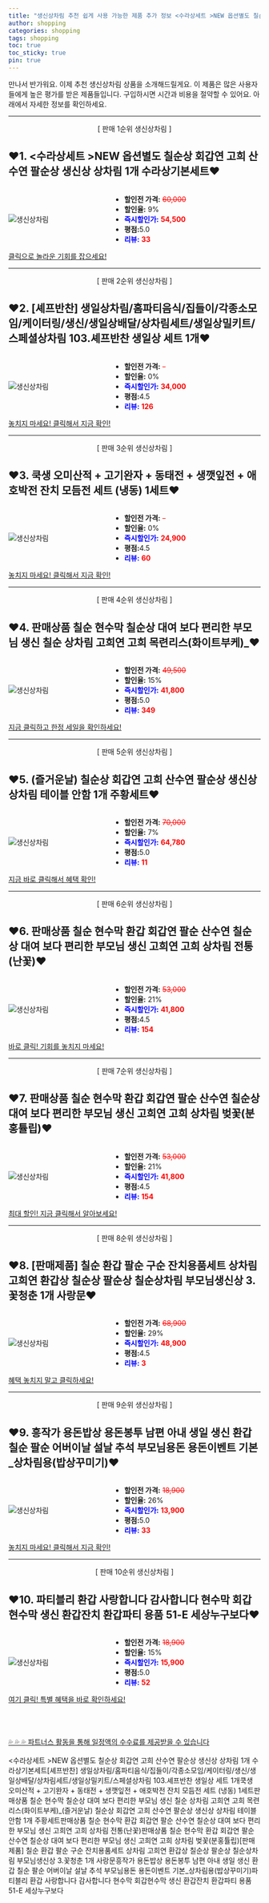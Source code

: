 ```yaml
---
title: "생신상차림 추천 쉽게 사용 가능한 제품 추가 정보 <수라상세트 >NEW 옵션별도 칠순상 회갑연"
author: shopping
categories: shopping
tags: shopping
toc: true
toc_sticky: true
pin: true
---
```

만나서 반가워요. 이제 추천 생신상차림 상품을 소개해드릴게요. 이 제품은 많은 사용자들에게 높은 평가를 받은 제품들입니다. 구입하시면 시간과 비용을 절약할 수 있어요. 아래에서 자세한 정보를 확인하세요.

---
<p class="toplist" style="margin: 0 auto; display: block; width: fit-content;">[ 판매 1순위 생신상차림 ]</p>

<h2><strong>❤️1. <수라상세트 >NEW 옵션별도 칠순상 회갑연 고희 산수연 팔순상 생신상 상차림 1개 수라상기본세트❤️</strong></h2>

<div style="display: flex; align-items: center;">
    <div style="flex: 0.4;">
        <img src="https://thumbnail7.coupangcdn.com/thumbnails/remote/230x230ex/image/vendor_inventory/9dea/778d618ae228693ccba4d15e56f286b61006c9fb99eb3d1ca297eb331fde.jpg" alt="생신상차림" style="max-width: 100%;">
    </div>
    <div style="flex: 0.6; margin-left: 10px;">
        <ul>
            <li><strong>할인전 가격:</strong> <del style="color: red;">60,000</del></li>
            <li><strong>할인율:</strong> 9%</li>
            <li><span style='color:blue'><strong>즉시할인가:</strong></span> <span style='color:red'><strong>54,500</strong></span></li>
            <li><strong>평점:</strong>5.0</li>
            <li><span style='color:blue'><strong>리뷰:</strong></span> <span style='color:red'><strong>33</strong></span></li>
        </ul>
    </div>
</div>
<div class="center">
    <a href="https://selin100587.github.io?lptag=AF9450613&subid=githubio&pageKey=7677710723&traceid=V0-153&itemId=20498830229&vendorItemId=87577111184" class="myButton">
        클릭으로 놀라운 기회를 잡으세요!
    </a>
</div>


---
<p class="toplist" style="margin: 0 auto; display: block; width: fit-content;">[ 판매 2순위 생신상차림 ]</p>

<h2><strong>❤️2. [셰프반찬] 생일상차림/홈파티음식/집들이/각종소모임/케이터링/생신/생일상배달/상차림세트/생일상밀키트/스페셜상차림 103.셰프반찬 생일상 세트 1개❤️</strong></h2>

<div style="display: flex; align-items: center;">
    <div style="flex: 0.4;">
        <img src="https://thumbnail10.coupangcdn.com/thumbnails/remote/230x230ex/image/vendor_inventory/a6b5/32e5da14162383ab2b3939d6f1d1969be638ae642af75bc0c377c512d0fe.jpg" alt="생신상차림" style="max-width: 100%;">
    </div>
    <div style="flex: 0.6; margin-left: 10px;">
        <ul>
            <li><strong>할인전 가격:</strong> <del style="color: red;">-</del></li>
            <li><strong>할인율:</strong> 0%</li>
            <li><span style='color:blue'><strong>즉시할인가:</strong></span> <span style='color:red'><strong>34,000</strong></span></li>
            <li><strong>평점:</strong>4.5</li>
            <li><span style='color:blue'><strong>리뷰:</strong></span> <span style='color:red'><strong>126</strong></span></li>
        </ul>
    </div>
</div>
<div class="center">
    <a href="https://selin100587.github.io?lptag=AF9450613&subid=githubio&pageKey=7792784477&traceid=V0-153&itemId=8070209251&vendorItemId=82252266453" class="myButton">
        놓치지 마세요! 클릭해서 지금 확인!
    </a>
</div>


---
<p class="toplist" style="margin: 0 auto; display: block; width: fit-content;">[ 판매 3순위 생신상차림 ]</p>

<h2><strong>❤️3. 쿡생 오미산적 + 고기완자 + 동태전 + 생깻잎전 + 애호박전 잔치 모듬전 세트 (냉동) 1세트❤️</strong></h2>

<div style="display: flex; align-items: center;">
    <div style="flex: 0.4;">
        <img src="https://thumbnail6.coupangcdn.com/thumbnails/remote/230x230ex/image/rs_quotation_api/5xg9k7h8/0bceb8f355504b21997933b953a16edc.jpg" alt="생신상차림" style="max-width: 100%;">
    </div>
    <div style="flex: 0.6; margin-left: 10px;">
        <ul>
            <li><strong>할인전 가격:</strong> <del style="color: red;">-</del></li>
            <li><strong>할인율:</strong> 0%</li>
            <li><span style='color:blue'><strong>즉시할인가:</strong></span> <span style='color:red'><strong>24,900</strong></span></li>
            <li><strong>평점:</strong>4.5</li>
            <li><span style='color:blue'><strong>리뷰:</strong></span> <span style='color:red'><strong>60</strong></span></li>
        </ul>
    </div>
</div>
<div class="center">
    <a href="https://selin100587.github.io?lptag=AF9450613&subid=githubio&pageKey=7548696797&traceid=V0-153&itemId=19860719084&vendorItemId=86961681430" class="myButton">
        놓치지 마세요! 클릭해서 지금 확인!
    </a>
</div>


---
<p class="toplist" style="margin: 0 auto; display: block; width: fit-content;">[ 판매 4순위 생신상차림 ]</p>

<h2><strong>❤️4. 판매상품 칠순 현수막 칠순상 대여 보다 편리한 부모님 생신 칠순 상차림 고희연 고희 목련리스(화이트부케)_❤️</strong></h2>

<div style="display: flex; align-items: center;">
    <div style="flex: 0.4;">
        <img src="https://thumbnail9.coupangcdn.com/thumbnails/remote/230x230ex/image/vendor_inventory/5087/cfbad3953719efe809556801ae7b40e5716a1a3e75adb666ee5f2e195a5a.jpg" alt="생신상차림" style="max-width: 100%;">
    </div>
    <div style="flex: 0.6; margin-left: 10px;">
        <ul>
            <li><strong>할인전 가격:</strong> <del style="color: red;">49,500</del></li>
            <li><strong>할인율:</strong> 15%</li>
            <li><span style='color:blue'><strong>즉시할인가:</strong></span> <span style='color:red'><strong>41,800</strong></span></li>
            <li><strong>평점:</strong>5.0</li>
            <li><span style='color:blue'><strong>리뷰:</strong></span> <span style='color:red'><strong>349</strong></span></li>
        </ul>
    </div>
</div>
<div class="center">
    <a href="https://selin100587.github.io?lptag=AF9450613&subid=githubio&pageKey=7277049098&traceid=V0-153&itemId=18571318876&vendorItemId=78956901518" class="myButton">
        지금 클릭하고 한정 세일을 확인하세요!
    </a>
</div>


---
<p class="toplist" style="margin: 0 auto; display: block; width: fit-content;">[ 판매 5순위 생신상차림 ]</p>

<h2><strong>❤️5. (즐거운날) 칠순상 회갑연 고희 산수연 팔순상 생신상 상차림 테이블 안함 1개 주황세트❤️</strong></h2>

<div style="display: flex; align-items: center;">
    <div style="flex: 0.4;">
        <img src="https://thumbnail9.coupangcdn.com/thumbnails/remote/230x230ex/image/vendor_inventory/dc49/ae9e9a96900e44265662c43aedc47709bf822bee8519a9ba6abeee84b3cc.png" alt="생신상차림" style="max-width: 100%;">
    </div>
    <div style="flex: 0.6; margin-left: 10px;">
        <ul>
            <li><strong>할인전 가격:</strong> <del style="color: red;">70,000</del></li>
            <li><strong>할인율:</strong> 7%</li>
            <li><span style='color:blue'><strong>즉시할인가:</strong></span> <span style='color:red'><strong>64,780</strong></span></li>
            <li><strong>평점:</strong>5.0</li>
            <li><span style='color:blue'><strong>리뷰:</strong></span> <span style='color:red'><strong>11</strong></span></li>
        </ul>
    </div>
</div>
<div class="center">
    <a href="https://selin100587.github.io?lptag=AF9450613&subid=githubio&pageKey=7762438095&traceid=V0-153&itemId=20935833684&vendorItemId=88002328476" class="myButton">
        지금 바로 클릭해서 혜택 확인!
    </a>
</div>


---
<p class="toplist" style="margin: 0 auto; display: block; width: fit-content;">[ 판매 6순위 생신상차림 ]</p>

<h2><strong>❤️6. 판매상품 칠순 현수막 환갑 회갑연 팔순 산수연 칠순상 대여 보다 편리한 부모님 생신 고희연 고희 상차림 전통(난꽃)❤️</strong></h2>

<div style="display: flex; align-items: center;">
    <div style="flex: 0.4;">
        <img src="https://thumbnail6.coupangcdn.com/thumbnails/remote/230x230ex/image/vendor_inventory/a987/df485ddb5f66f9f9535f931d89eb4d07304c555f21208f73f2b342c28e0e.jpg" alt="생신상차림" style="max-width: 100%;">
    </div>
    <div style="flex: 0.6; margin-left: 10px;">
        <ul>
            <li><strong>할인전 가격:</strong> <del style="color: red;">53,000</del></li>
            <li><strong>할인율:</strong> 21%</li>
            <li><span style='color:blue'><strong>즉시할인가:</strong></span> <span style='color:red'><strong>41,800</strong></span></li>
            <li><strong>평점:</strong>4.5</li>
            <li><span style='color:blue'><strong>리뷰:</strong></span> <span style='color:red'><strong>154</strong></span></li>
        </ul>
    </div>
</div>
<div class="center">
    <a href="https://selin100587.github.io?lptag=AF9450613&subid=githubio&pageKey=7277051176&traceid=V0-153&itemId=18571328798&vendorItemId=79031962433" class="myButton">
        바로 클릭! 기회를 놓치지 마세요!
    </a>
</div>


---
<p class="toplist" style="margin: 0 auto; display: block; width: fit-content;">[ 판매 7순위 생신상차림 ]</p>

<h2><strong>❤️7. 판매상품 칠순 현수막 환갑 회갑연 팔순 산수연 칠순상 대여 보다 편리한 부모님 생신 고희연 고희 상차림 벚꽃(분홍튤립)❤️</strong></h2>

<div style="display: flex; align-items: center;">
    <div style="flex: 0.4;">
        <img src="https://thumbnail8.coupangcdn.com/thumbnails/remote/230x230ex/image/vendor_inventory/e26d/a39c5e40a840c5d234481752ca9a900da00ccd85defbbf57e3721f7a860d.jpg" alt="생신상차림" style="max-width: 100%;">
    </div>
    <div style="flex: 0.6; margin-left: 10px;">
        <ul>
            <li><strong>할인전 가격:</strong> <del style="color: red;">53,000</del></li>
            <li><strong>할인율:</strong> 21%</li>
            <li><span style='color:blue'><strong>즉시할인가:</strong></span> <span style='color:red'><strong>41,800</strong></span></li>
            <li><strong>평점:</strong>4.5</li>
            <li><span style='color:blue'><strong>리뷰:</strong></span> <span style='color:red'><strong>154</strong></span></li>
        </ul>
    </div>
</div>
<div class="center">
    <a href="https://selin100587.github.io?lptag=AF9450613&subid=githubio&pageKey=7277051176&traceid=V0-153&itemId=18571328795&vendorItemId=79031962417" class="myButton">
        최대 할인! 지금 클릭해서 알아보세요!
    </a>
</div>


---
<p class="toplist" style="margin: 0 auto; display: block; width: fit-content;">[ 판매 8순위 생신상차림 ]</p>

<h2><strong>❤️8. [판매제품] 칠순 환갑 팔순 구순 잔치용품세트 상차림 고희연 환갑상 칠순상 팔순상 칠순상차림 부모님생신상 3.꽃청춘 1개 사랑문❤️</strong></h2>

<div style="display: flex; align-items: center;">
    <div style="flex: 0.4;">
        <img src="https://thumbnail9.coupangcdn.com/thumbnails/remote/230x230ex/image/vendor_inventory/64eb/dd184ae955a82e6d4bdc9bf769a56f446790c6c8effeb563014cd1ee08af.jpg" alt="생신상차림" style="max-width: 100%;">
    </div>
    <div style="flex: 0.6; margin-left: 10px;">
        <ul>
            <li><strong>할인전 가격:</strong> <del style="color: red;">68,900</del></li>
            <li><strong>할인율:</strong> 29%</li>
            <li><span style='color:blue'><strong>즉시할인가:</strong></span> <span style='color:red'><strong>48,900</strong></span></li>
            <li><strong>평점:</strong>4.5</li>
            <li><span style='color:blue'><strong>리뷰:</strong></span> <span style='color:red'><strong>3</strong></span></li>
        </ul>
    </div>
</div>
<div class="center">
    <a href="https://selin100587.github.io?lptag=AF9450613&subid=githubio&pageKey=7973161735&traceid=V0-153&itemId=22090349295&vendorItemId=89137349824" class="myButton">
        혜택 놓치지 말고 클릭하세요!
    </a>
</div>


---
<p class="toplist" style="margin: 0 auto; display: block; width: fit-content;">[ 판매 9순위 생신상차림 ]</p>

<h2><strong>❤️9. 흥작가 용돈밥상 용돈봉투 남편 아내 생일 생신 환갑 칠순 팔순 어버이날 설날 추석 부모님용돈 용돈이벤트 기본_상차림용(밥상꾸미기)❤️</strong></h2>

<div style="display: flex; align-items: center;">
    <div style="flex: 0.4;">
        <img src="https://thumbnail6.coupangcdn.com/thumbnails/remote/230x230ex/image/vendor_inventory/8e54/b3d1b3ab1d9cb108897c23515299a480f4ace46ea737277c2f4c4ad36732.jpg" alt="생신상차림" style="max-width: 100%;">
    </div>
    <div style="flex: 0.6; margin-left: 10px;">
        <ul>
            <li><strong>할인전 가격:</strong> <del style="color: red;">18,900</del></li>
            <li><strong>할인율:</strong> 26%</li>
            <li><span style='color:blue'><strong>즉시할인가:</strong></span> <span style='color:red'><strong>13,900</strong></span></li>
            <li><strong>평점:</strong>5.0</li>
            <li><span style='color:blue'><strong>리뷰:</strong></span> <span style='color:red'><strong>33</strong></span></li>
        </ul>
    </div>
</div>
<div class="center">
    <a href="https://selin100587.github.io?lptag=AF9450613&subid=githubio&pageKey=7578517678&traceid=V0-153&itemId=20000974057&vendorItemId=88471953506" class="myButton">
        놓치지 마세요! 클릭해서 지금 확인!
    </a>
</div>


---
<p class="toplist" style="margin: 0 auto; display: block; width: fit-content;">[ 판매 10순위 생신상차림 ]</p>

<h2><strong>❤️10. 파티블리 환갑 사랑합니다 감사합니다 현수막 회갑현수막 생신 환갑잔치 환갑파티 용품 51-E 세상누구보다❤️</strong></h2>

<div style="display: flex; align-items: center;">
    <div style="flex: 0.4;">
        <img src="https://thumbnail10.coupangcdn.com/thumbnails/remote/230x230ex/image/vendor_inventory/7a92/573e0408f93cc84f8dab043e563b6cde84a177a3e7f67e3f219284333752.jpg" alt="생신상차림" style="max-width: 100%;">
    </div>
    <div style="flex: 0.6; margin-left: 10px;">
        <ul>
            <li><strong>할인전 가격:</strong> <del style="color: red;">18,900</del></li>
            <li><strong>할인율:</strong> 15%</li>
            <li><span style='color:blue'><strong>즉시할인가:</strong></span> <span style='color:red'><strong>15,900</strong></span></li>
            <li><strong>평점:</strong>5.0</li>
            <li><span style='color:blue'><strong>리뷰:</strong></span> <span style='color:red'><strong>52</strong></span></li>
        </ul>
    </div>
</div>
<div class="center">
    <a href="https://selin100587.github.io?lptag=AF9450613&subid=githubio&pageKey=7752512399&traceid=V0-153&itemId=20885998710&vendorItemId=87960046589" class="myButton">
        여기 클릭! 특별 혜택을 바로 확인하세요!
    </a>
</div>

<br><br><br>[💦 💦 💦 파트너스 활동을 통해 일정액의 수수료를 제공받을 수 있습니다](https://link.coupang.com/a/bcpT2c)<br><br><수라상세트 >NEW 옵션별도 칠순상 회갑연 고희 산수연 팔순상 생신상 상차림 1개 수라상기본세트[셰프반찬] 생일상차림/홈파티음식/집들이/각종소모임/케이터링/생신/생일상배달/상차림세트/생일상밀키트/스페셜상차림 103.셰프반찬 생일상 세트 1개쿡생 오미산적 + 고기완자 + 동태전 + 생깻잎전 + 애호박전 잔치 모듬전 세트 (냉동) 1세트판매상품 칠순 현수막 칠순상 대여 보다 편리한 부모님 생신 칠순 상차림 고희연 고희 목련리스(화이트부케)_(즐거운날) 칠순상 회갑연 고희 산수연 팔순상 생신상 상차림 테이블 안함 1개 주황세트판매상품 칠순 현수막 환갑 회갑연 팔순 산수연 칠순상 대여 보다 편리한 부모님 생신 고희연 고희 상차림 전통(난꽃)판매상품 칠순 현수막 환갑 회갑연 팔순 산수연 칠순상 대여 보다 편리한 부모님 생신 고희연 고희 상차림 벚꽃(분홍튤립)[판매제품] 칠순 환갑 팔순 구순 잔치용품세트 상차림 고희연 환갑상 칠순상 팔순상 칠순상차림 부모님생신상 3.꽃청춘 1개 사랑문흥작가 용돈밥상 용돈봉투 남편 아내 생일 생신 환갑 칠순 팔순 어버이날 설날 추석 부모님용돈 용돈이벤트 기본_상차림용(밥상꾸미기)파티블리 환갑 사랑합니다 감사합니다 현수막 회갑현수막 생신 환갑잔치 환갑파티 용품 51-E 세상누구보다